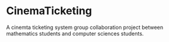 # CinemaTicketing
A cinemta ticketing system group collaboration project between mathematics students and computer sciences students.
